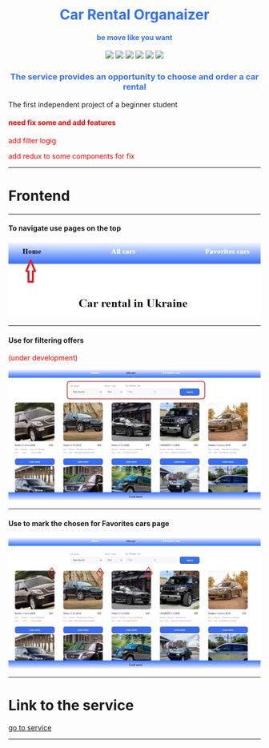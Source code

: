 <h1 align="center" style="color: #3470ff">Car Rental Organaizer</h1>

<h4 align="center" style="color: #3470ff">be move like you want
</h4>

<p align="center">
  
<img src="https://img.shields.io/npm/v/npm.svg?logo=npm">

<img src="https://img.shields.io/badge/logo-gitlab-blue?logo=gitlab" >

<img src="https://img.shields.io/npm/v/react?color=orange">

<img src="https://img.shields.io/badge/react--redux-yellow?label=9.1.0">

<img src="https://img.shields.io/badge/react--router--dom-gray?label=6.22.1&labelColor=red">

<img src="https://img.shields.io/badge/styled--components-blue?label=6.1.8&labelColor=yellow">

</p>

<h3 align="center" style="color: #3470ff">The service provides an opportunity to choose and order a car rental
</h3>

<p> The first independent project of a beginner student </p>

<h4 style="color: red">need fix some and add features</h4>

<p style="color: red">add filter logig</p>
<p style="color: red">add redux to some components for  fix</p>

---

# Frontend

---

<h4>To navigate use pages on the top</h4>

![go](./public/1.JPG)

---

<h4>Use for filtering offers </h4>
<span style="color: red">(under development)</span>

![go](./public/2.JPG)

---

<h4>Use to mark the chosen for Favorites cars page </h4>

![go](./public/22.JPG)

---

# Link to the service

[go to service ](https://morskoysom.github.io/car-rental/)

---
